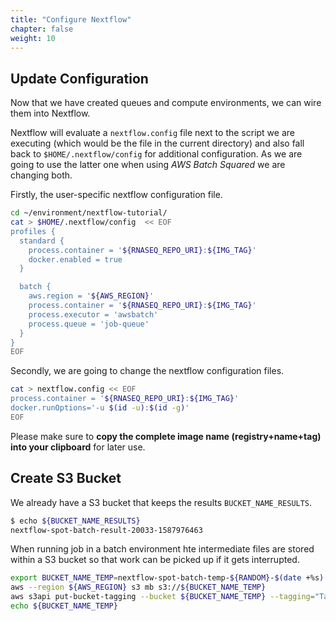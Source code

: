 ```yaml
---
title: "Configure Nextflow"
chapter: false
weight: 10
---
```


## Update Configuration

Now that we have created queues and compute environments, we can wire them into Nextflow.

Nextflow will evaluate a `nextflow.config` file next to the script we are executing (which would be the file in the current directory) and also fall back to `$HOME/.nextflow/config` for additional configuration. As we are going to use the latter one when using *AWS Batch Squared* we are changing both.

Firstly, the user-specific nextflow configuration file.

```bash
cd ~/environment/nextflow-tutorial/
cat > $HOME/.nextflow/config  << EOF
profiles {
  standard {
    process.container = '${RNASEQ_REPO_URI}:${IMG_TAG}'
    docker.enabled = true
  }

  batch {
    aws.region = '${AWS_REGION}'
    process.container = '${RNASEQ_REPO_URI}:${IMG_TAG}'
    process.executor = 'awsbatch'
    process.queue = 'job-queue'
  }
}
EOF
```

Secondly, we are going to change the nextflow configuration files.

```bash
cat > nextflow.config << EOF
process.container = '${RNASEQ_REPO_URI}:${IMG_TAG}'
docker.runOptions='-u $(id -u):$(id -g)'
EOF
```

Please make sure to **copy the complete image name (registry+name+tag) into your clipboard** for later use.

## Create S3 Bucket

We already have a S3 bucket that keeps the results `BUCKET_NAME_RESULTS`.

```bash
$ echo ${BUCKET_NAME_RESULTS}
nextflow-spot-batch-result-20033-1587976463
```

When running job in a batch environment hte intermediate files are stored within a S3 bucket so that work can be picked up if it gets interrupted.

```bash
export BUCKET_NAME_TEMP=nextflow-spot-batch-temp-${RANDOM}-$(date +%s)
aws --region ${AWS_REGION} s3 mb s3://${BUCKET_NAME_TEMP}
aws s3api put-bucket-tagging --bucket ${BUCKET_NAME_TEMP} --tagging="TagSet=[{Key=nextflow-workshop,Value=true}]"
echo ${BUCKET_NAME_TEMP}
```
